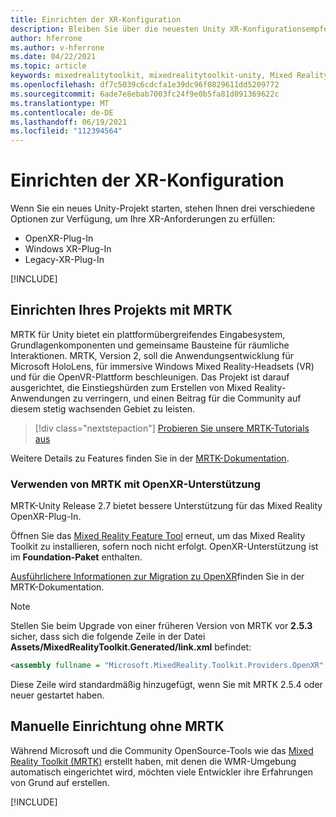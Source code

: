```yaml
---
title: Einrichten der XR-Konfiguration
description: Bleiben Sie über die neuesten Unity XR-Konfigurationsempfehlungen für die HoloLens-Anwendungsentwicklung auf dem Laufenden.
author: hferrone
ms.author: v-hferrone
ms.date: 04/22/2021
ms.topic: article
keywords: mixedrealitytoolkit, mixedrealitytoolkit-unity, Mixed Reality-Headset, Windows Mixed Reality-Headset, Virtual Reality-Headset, Unity
ms.openlocfilehash: df7c5039c6cdcfa1e39dc96f0829611dd5209772
ms.sourcegitcommit: 6ade7e8ebab7003fc24f9e0b5fa81d091369622c
ms.translationtype: MT
ms.contentlocale: de-DE
ms.lasthandoff: 06/19/2021
ms.locfileid: "112394564"
---
```

# <a name="setting-up-your-xr-configuration"></a>Einrichten der XR-Konfiguration

Wenn Sie ein neues Unity-Projekt starten, stehen Ihnen drei verschiedene Optionen zur Verfügung, um Ihre XR-Anforderungen zu erfüllen: 
* OpenXR-Plug-In
* Windows XR-Plug-In
* Legacy-XR-Plug-In

[!INCLUDE[](includes/xr/intro.md)]

## <a name="setting-up-your-project-with-mrtk"></a>Einrichten Ihres Projekts mit MRTK

MRTK für Unity bietet ein plattformübergreifendes Eingabesystem, Grundlagenkomponenten und gemeinsame Bausteine für räumliche Interaktionen. MRTK, Version 2, soll die Anwendungsentwicklung für Microsoft HoloLens, für immersive Windows Mixed Reality-Headsets (VR) und für die OpenVR-Plattform beschleunigen. Das Projekt ist darauf ausgerichtet, die Einstiegshürden zum Erstellen von Mixed Reality-Anwendungen zu verringern, und einen Beitrag für die Community auf diesem stetig wachsenden Gebiet zu leisten.

> [!div class="nextstepaction"]
> [Probieren Sie unsere MRTK-Tutorials aus](/windows/mixed-reality/develop/unity/tutorials/mr-learning-base-02?tabs=winxr)

Weitere Details zu Features finden Sie in der [MRTK-Dokumentation](/windows/mixed-reality/mrtk-unity).

### <a name="using-mrtk-with-openxr-support"></a>Verwenden von MRTK mit OpenXR-Unterstützung

MRTK-Unity Release 2.7 bietet bessere Unterstützung für das Mixed Reality OpenXR-Plug-In.

Öffnen Sie das [Mixed Reality Feature Tool](welcome-to-mr-feature-tool.md) erneut, um das Mixed Reality Toolkit zu installieren, sofern noch nicht erfolgt. OpenXR-Unterstützung ist im **Foundation-Paket** enthalten.

[Ausführlichere Informationen zur Migration zu OpenXR](/windows/mixed-reality/mrtk-unity/configuration/getting-started-with-mrtk-and-xrsdk#configuring-mrtk-for-the-xr-sdk-pipeline)finden Sie in der MRTK-Dokumentation.

> [!NOTE]
> Stellen Sie beim Upgrade von einer früheren Version von MRTK vor **2.5.3** sicher, dass sich die folgende Zeile in der Datei **Assets/MixedRealityToolkit.Generated/link.xml** befindet:
>
> ```xml
> <assembly fullname = "Microsoft.MixedReality.Toolkit.Providers.OpenXR" preserve="all"/>
> ```
>
> Diese Zeile wird standardmäßig hinzugefügt, wenn Sie mit MRTK 2.5.4 oder neuer gestartet haben.

## <a name="manual-setup-without-mrtk"></a>Manuelle Einrichtung ohne MRTK

Während Microsoft und die Community OpenSource-Tools wie das [Mixed Reality Toolkit (MRTK)](https://microsoft.github.io/MixedRealityToolkit-Unity/Documentation/Installation.html) erstellt haben, mit denen die WMR-Umgebung automatisch eingerichtet wird, möchten viele Entwickler ihre Erfahrungen von Grund auf erstellen.

[!INCLUDE[](includes/xr/manual-setup.md)]
